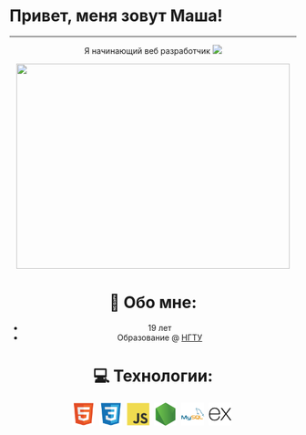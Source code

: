 # Привет, меня зовут Маша!

---
<div id="header" align=center>
  
 
Я начинающий веб разработчик   <img src="https://media.giphy.com/media/ghhynvHS4NbDG/giphy.gif" width="30px">

<div class="introduction">
    <img src="https://media.giphy.com/media/qgQUggAC3Pfv687qPC/giphy.gif" width="480" height="360"/>
  </div>





  #  🐹 Обо мне:
- 19 лет 
- Образование @ [НГТУ](https://www.nstu.ru/) 

  


# 💻 Технологии:


 <div>
<img src="https://github.com/devicons/devicon/blob/master/icons/html5/html5-original.svg" title="html5" alt="html5" width="40" height="40"/>&nbsp
<img src="https://github.com/devicons/devicon/blob/master/icons/css3/css3-original.svg" title="css" alt="css" width="40" height="40"/>&nbsp
<img src="https://github.com/devicons/devicon/blob/master/icons/javascript/javascript-original.svg" title="javascript" alt="javascript" width="40" height="40"/>&nbsp
<img src="https://github.com/devicons/devicon/blob/master/icons/nodejs/nodejs-original.svg" title="nodejs" alt="nodejs" width="40" height="40"/>&nbsp
<img src="https://github.com/devicons/devicon/blob/master/icons/mysql/mysql-original-wordmark.svg" title="mysql" alt="mysql" width="40" height="40"/>&nbsp
<img src="https://github.com/devicons/devicon/blob/master/icons/express/express-original.svg" title="express" alt="express" width="40" height="40"/>&nbsp
 </div>
